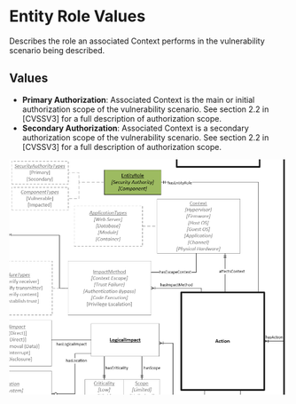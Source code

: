 # Entity Role Values

Describes the role an associated Context performs in the vulnerability scenario being described.

## Values

- **Primary Authorization**:  Associated Context is the main or initial authorization scope of the vulnerability scenario. See section 2.2 in [CVSSV3] for a full description of authorization scope.
- **Secondary Authorization**:  Associated Context is a secondary authorization scope of the vulnerability scenario. See section 2.2 in [CVSSV3] for a full description of authorization scope.

![Entity Role Graph](../figures/graphsnippets/EntityRoleSnippet.png "Entity Role Graph")